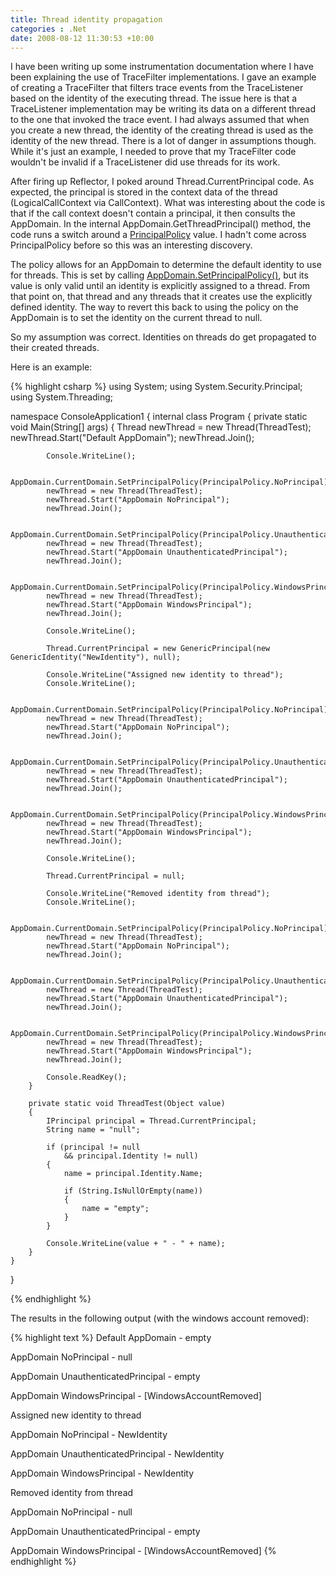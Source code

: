 ```yaml
---
title: Thread identity propagation
categories : .Net
date: 2008-08-12 11:30:53 +10:00
---
```


I have been writing up some instrumentation documentation where I have been explaining the use of TraceFilter implementations. I gave an example of creating a TraceFilter that filters trace events from the TraceListener based on the identity of the executing thread. The issue here is that a TraceListener implementation may be writing its data on a different thread to the one that invoked the trace event. 
I had always assumed that when you create a new thread, the identity of the creating thread is used as the identity of the new thread. There is a lot of danger in assumptions though. While it's just an example, I needed to prove that my TraceFilter code wouldn't be invalid if a TraceListener did use threads for its work.

After firing up Reflector, I poked around Thread.CurrentPrincipal code. As expected, the principal is stored in the context data of the thread (LogicalCallContext via CallContext). What was interesting about the code is that if the call context doesn't contain a principal, it then consults the AppDomain. In the internal AppDomain.GetThreadPrincipal() method, the code runs a switch around a [PrincipalPolicy][0] value. I hadn't come across PrincipalPolicy before so this was an interesting discovery.

<!--more-->

The policy allows for an AppDomain to determine the default identity to use for threads. This is set by calling [AppDomain.SetPrincipalPolicy()][1], but its value is only valid until an identity is explicitly assigned to a thread. From that point on, that thread and any threads that it creates use the explicitly defined identity. The way to revert this back to using the policy on the AppDomain is to set the identity on the current thread to null.

So my assumption was correct. Identities on threads do get propagated to their created threads.

Here is an example:

{% highlight csharp %}
using System;
using System.Security.Principal;
using System.Threading;
     
namespace ConsoleApplication1
{
    internal class Program
    {
        private static void Main(String[] args)
        {
            Thread newThread = new Thread(ThreadTest);
            newThread.Start("Default AppDomain");
            newThread.Join();
     
            Console.WriteLine();
     
            AppDomain.CurrentDomain.SetPrincipalPolicy(PrincipalPolicy.NoPrincipal);
            newThread = new Thread(ThreadTest);
            newThread.Start("AppDomain NoPrincipal");
            newThread.Join();
     
            AppDomain.CurrentDomain.SetPrincipalPolicy(PrincipalPolicy.UnauthenticatedPrincipal);
            newThread = new Thread(ThreadTest);
            newThread.Start("AppDomain UnauthenticatedPrincipal");
            newThread.Join();
     
            AppDomain.CurrentDomain.SetPrincipalPolicy(PrincipalPolicy.WindowsPrincipal);
            newThread = new Thread(ThreadTest);
            newThread.Start("AppDomain WindowsPrincipal");
            newThread.Join();
     
            Console.WriteLine();
     
            Thread.CurrentPrincipal = new GenericPrincipal(new GenericIdentity("NewIdentity"), null);
     
            Console.WriteLine("Assigned new identity to thread");
            Console.WriteLine();
     
            AppDomain.CurrentDomain.SetPrincipalPolicy(PrincipalPolicy.NoPrincipal);
            newThread = new Thread(ThreadTest);
            newThread.Start("AppDomain NoPrincipal");
            newThread.Join();
     
            AppDomain.CurrentDomain.SetPrincipalPolicy(PrincipalPolicy.UnauthenticatedPrincipal);
            newThread = new Thread(ThreadTest);
            newThread.Start("AppDomain UnauthenticatedPrincipal");
            newThread.Join();
     
            AppDomain.CurrentDomain.SetPrincipalPolicy(PrincipalPolicy.WindowsPrincipal);
            newThread = new Thread(ThreadTest);
            newThread.Start("AppDomain WindowsPrincipal");
            newThread.Join();
     
            Console.WriteLine();
     
            Thread.CurrentPrincipal = null;
     
            Console.WriteLine("Removed identity from thread");
            Console.WriteLine();
     
            AppDomain.CurrentDomain.SetPrincipalPolicy(PrincipalPolicy.NoPrincipal);
            newThread = new Thread(ThreadTest);
            newThread.Start("AppDomain NoPrincipal");
            newThread.Join();
     
            AppDomain.CurrentDomain.SetPrincipalPolicy(PrincipalPolicy.UnauthenticatedPrincipal);
            newThread = new Thread(ThreadTest);
            newThread.Start("AppDomain UnauthenticatedPrincipal");
            newThread.Join();
     
            AppDomain.CurrentDomain.SetPrincipalPolicy(PrincipalPolicy.WindowsPrincipal);
            newThread = new Thread(ThreadTest);
            newThread.Start("AppDomain WindowsPrincipal");
            newThread.Join();
     
            Console.ReadKey();
        }
     
        private static void ThreadTest(Object value)
        {
            IPrincipal principal = Thread.CurrentPrincipal;
            String name = "null";
     
            if (principal != null
                && principal.Identity != null)
            {
                name = principal.Identity.Name;
     
                if (String.IsNullOrEmpty(name))
                {
                    name = "empty";
                }
            }
     
            Console.WriteLine(value + " - " + name);
        }
    }
}
    
{% endhighlight %}

The results in the following output (with the windows account removed):

{% highlight text %}
Default AppDomain - empty 

AppDomain NoPrincipal - null

AppDomain UnauthenticatedPrincipal - empty
          
AppDomain WindowsPrincipal - [WindowsAccountRemoved] 

Assigned new identity to thread 

AppDomain NoPrincipal - NewIdentity
          
AppDomain UnauthenticatedPrincipal - NewIdentity
          
AppDomain WindowsPrincipal - NewIdentity 

Removed identity from thread 

AppDomain NoPrincipal - null
          
AppDomain UnauthenticatedPrincipal - empty
          
AppDomain WindowsPrincipal - [WindowsAccountRemoved]
{% endhighlight %}

[0]: http://msdn.microsoft.com/en-us/library/system.security.principal.principalpolicy.aspx
[1]: http://msdn.microsoft.com/en-us/library/system.appdomain.setprincipalpolicy.aspx
